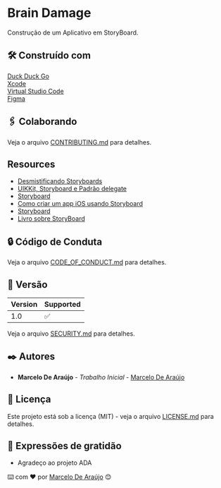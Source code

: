# Brain Damage

Construção de um Aplicativo em StoryBoard.

## 🛠️ Construído com

[Duck Duck Go](https://duckduckgo.com) <br>
[Xcode](https://developer.apple.com/xcode/) <br>
[Virtual Studio Code](https://code.visualstudio.com) <br>
[Figma](https://www.figma.com/downloads/) <br>

## 🖇️ Colaborando

Veja o arquivo [CONTRIBUTING.md]() para detalhes.

## Resources

- [Desmistificando Storyboards](http://equinocios.com/storyboards/2016/03/07/desmistificando-storyboards/)
- [UIKKit, Storyboard e Padrão delegate](https://www.alura.com.br/conteudo/swift-uikit-storyboard)
- [Storyboard](https://www.kodeco.com/5055364-ios-storyboards-getting-started)
- [Como criar um app iOS usando Storyboard](https://www.youtube.com/watch?v=hWA1WmjkxJU)
- [Storyboard](https://www.tutlane.com/tutorial/ios/ios-storyboards)
- [Livro sobre StoryBoard](https://books.google.com.br/books?id=0hR5q0P3XEcC&pg=PA619&lpg=PA619&dq=storyboard+tutorial+xcode+15&source=bl&ots=-rxb0xU-J-&sig=ACfU3U1rk2xJB6Sp_Ml95ljz8lusRPu4QQ&hl=pt-BR&sa=X&ved=2ahUKEwjQz6f6jueBAxU4qJUCHXyeCvcQ6AF6BAgdEAM#v=onepage&q=storyboard%20tutorial%20xcode%2015&f=false)

## 🔒 Código de Conduta

Veja o arquivo [CODE_OF_CONDUCT.md]() para detalhes.

## 📌 Versão

| Version | Supported          |
| ------- | ------------------ |
| 1.0     | :white_check_mark: |

Veja o arquivo [SECURITY.md]() para detalhes.

## ✒️ Autores

* **Marcelo De Araújo** - *Trabalho Inicial* - [Marcelo De Araújo](https://github.com/AIWASS23)

## 📄 Licença

Este projeto está sob a licença (MIT) - veja o arquivo [LICENSE.md]() para detalhes.

## 🎁 Expressões de gratidão

* Agradeço ao projeto ADA

⌨️ com ❤️ por [Marcelo De Araújo](https://gist.github.com/AIWASS23) 😊

